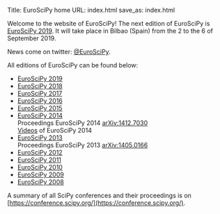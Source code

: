 Title: EuroSciPy home 
URL: index.html
save_as: index.html

Welcome to the website of EuroSciPy!
The next edition of EuroSciPy is [EuroSciPy 2019](https://www.euroscipy.org/2019/).
It will take place in Bilbao (Spain) from the 2 to the 6 of September 2019.

News come on twitter: [@EuroSciPy](https://twitter.com/EuroSciPy).

All editions of EuroSciPy can be found below:

* [EuroSciPy 2019](/2019/)
* [EuroSciPy 2018](https://www.euroscipy.org/2018/)
* [EuroSciPy 2017](https://www.euroscipy.org/2017/)
* [EuroSciPy 2016](https://www.euroscipy.org/2016/)
* [EuroSciPy 2015](https://www.euroscipy.org/2015/)
* [EuroSciPy 2014](https://www.euroscipy.org/2014/)  
  Proceedings EuroSciPy 2014 [arXiv:1412.7030](http://arxiv.org/abs/1412.7030)  
  [Videos](https://www.youtube.com/playlist?list=PLYx7XA2nY5GfavGAILg08spnrR7QWLimi)
  of EuroSciPy 2014
* [EuroSciPy 2013](http://www.euroscipy.org/2013/)  
  Proceedings EuroSciPy 2013 [arXiv:1405.0166](http://arxiv.org/abs/1405.0166)
* [EuroSciPy 2012](http://archive.euroscipy.org/conference/euroscipy2012)
* [EuroSciPy 2011](http://archive.euroscipy.org/conference/euroscipy2011)
* [EuroSciPy 2010](http://archive.euroscipy.org/conference/euroscipy2010)
* [EuroSciPy 2009](http://archive.euroscipy.org/conference/euroscipy2009)
* [EuroSciPy 2008](http://archive.euroscipy.org/conference/euroscipy2008)

A summary of all SciPy conferences and their proceedings is on
[https://conference.scipy.org/](https://conference.scipy.org/).


